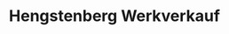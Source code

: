 ---
title: "Hengstenberg Werkverkauf"
url: /bad-friedrichshall/hengstenberg-werkverkauf/
shop: Lebensmittel
---